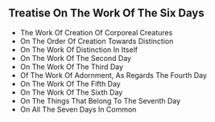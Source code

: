 ## Treatise On The Work Of The Six Days

* The Work Of Creation Of Corporeal Creatures
* On The Order Of Creation Towards Distinction
* On The Work Of Distinction In Itself
* On The Work Of The Second Day
* On The Work Of The Third Day
* Of The Work Of Adornment, As Regards The Fourth Day
* On The Work Of The Fifth Day
* On The Work Of The Sixth Day
* On The Things That Belong To The Seventh Day
* On All The Seven Days In Common
